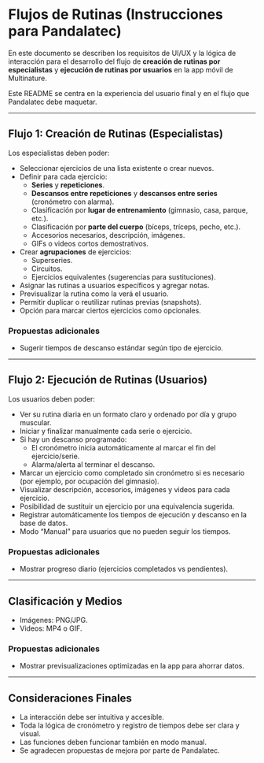 # Flujos de Rutinas (Instrucciones para Pandalatec)

En este documento se describen los requisitos de UI/UX y la lógica de interacción para el desarrollo del flujo de **creación de rutinas por especialistas** y **ejecución de rutinas por usuarios** en la app móvil de Multinature.

Este README se centra en la experiencia del usuario final y en el flujo que Pandalatec debe maquetar.

---

## Flujo 1: Creación de Rutinas (Especialistas)

Los especialistas deben poder:

- Seleccionar ejercicios de una lista existente o crear nuevos.
- Definir para cada ejercicio:
  - **Series** y **repeticiones**.
  - **Descansos entre repeticiones** y **descansos entre series** (cronómetro con alarma).
  - Clasificación por **lugar de entrenamiento** (gimnasio, casa, parque, etc.).
  - Clasificación por **parte del cuerpo** (bíceps, tríceps, pecho, etc.).
  - Accesorios necesarios, descripción, imágenes.
  - GIFs o videos cortos demostrativos.
- Crear **agrupaciones** de ejercicios:
  - Superseries.
  - Circuitos.
  - Ejercicios equivalentes (sugerencias para sustituciones).
- Asignar las rutinas a usuarios específicos y agregar notas.
- Previsualizar la rutina como la verá el usuario.
- Permitir duplicar o reutilizar rutinas previas (snapshots).
- Opción para marcar ciertos ejercicios como opcionales.

### Propuestas adicionales

- Sugerir tiempos de descanso estándar según tipo de ejercicio.

---

## Flujo 2: Ejecución de Rutinas (Usuarios)

Los usuarios deben poder:

- Ver su rutina diaria en un formato claro y ordenado por día y grupo muscular.
- Iniciar y finalizar manualmente cada serie o ejercicio.
- Si hay un descanso programado:
  - El cronómetro inicia automáticamente al marcar el fin del ejercicio/serie.
  - Alarma/alerta al terminar el descanso.
- Marcar un ejercicio como completado sin cronómetro si es necesario (por ejemplo, por ocupación del gimnasio).
- Visualizar descripción, accesorios, imágenes y videos para cada ejercicio.
- Posibilidad de sustituir un ejercicio por una equivalencia sugerida.
- Registrar automáticamente los tiempos de ejecución y descanso en la base de datos.
- Modo “Manual” para usuarios que no pueden seguir los tiempos.

### Propuestas adicionales

- Mostrar progreso diario (ejercicios completados vs pendientes).

---

## Clasificación y Medios

- Imágenes: PNG/JPG.
- Videos: MP4 o GIF.

### Propuestas adicionales

- Mostrar previsualizaciones optimizadas en la app para ahorrar datos.

---

## Consideraciones Finales

- La interacción debe ser intuitiva y accesible.
- Toda la lógica de cronómetro y registro de tiempos debe ser clara y visual.
- Las funciones deben funcionar también en modo manual.
- Se agradecen propuestas de mejora por parte de Pandalatec.
